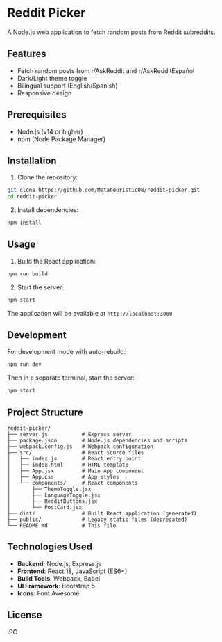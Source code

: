 # Reddit Picker

A Node.js web application to fetch random posts from Reddit subreddits.

## Features

- Fetch random posts from r/AskReddit and r/AskRedditEspañol
- Dark/Light theme toggle
- Bilingual support (English/Spanish)
- Responsive design

## Prerequisites

- Node.js (v14 or higher)
- npm (Node Package Manager)

## Installation

1. Clone the repository:
```bash
git clone https://github.com/Metaheuristic08/reddit-picker.git
cd reddit-picker
```

2. Install dependencies:
```bash
npm install
```

## Usage

1. Build the React application:
```bash
npm run build
```

2. Start the server:
```bash
npm start
```

The application will be available at `http://localhost:3000`

## Development

For development mode with auto-rebuild:
```bash
npm run dev
```

Then in a separate terminal, start the server:
```bash
npm start
```

## Project Structure

```
reddit-picker/
├── server.js           # Express server
├── package.json        # Node.js dependencies and scripts
├── webpack.config.js   # Webpack configuration
├── src/                # React source files
│   ├── index.js        # React entry point
│   ├── index.html      # HTML template
│   ├── App.jsx         # Main App component
│   ├── App.css         # App styles
│   └── components/     # React components
│       ├── ThemeToggle.jsx
│       ├── LanguageToggle.jsx
│       ├── RedditButtons.jsx
│       └── PostCard.jsx
├── dist/               # Built React application (generated)
├── public/             # Legacy static files (deprecated)
└── README.md           # This file
```

## Technologies Used

- **Backend**: Node.js, Express.js
- **Frontend**: React 18, JavaScript (ES6+)
- **Build Tools**: Webpack, Babel
- **UI Framework**: Bootstrap 5
- **Icons**: Font Awesome

## License

ISC
